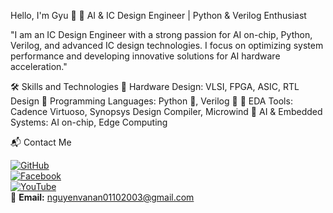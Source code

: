 Hello, I'm Gyu 👋
🚀 AI & IC Design Engineer | Python & Verilog Enthusiast

"I am an IC Design Engineer with a strong passion for AI on-chip, Python, Verilog, and advanced IC design technologies. I focus on optimizing system performance and developing innovative solutions for AI hardware acceleration."

🛠 Skills and Technologies
🔹 Hardware Design: VLSI, FPGA, ASIC, RTL Design
🔹 Programming Languages: Python 🐍, Verilog 🔩
🔹 EDA Tools: Cadence Virtuoso, Synopsys Design Compiler, Microwind
🔹 AI & Embedded Systems: AI on-chip, Edge Computing

📬 Contact Me

[![GitHub](https://img.shields.io/badge/-GitHub-181717?style=flat-square&logo=github)](https://github.com/Annguyen011)  
[![Facebook](https://img.shields.io/badge/-Facebook-1877F2?style=flat-square&logo=facebook)](https://www.facebook.com/Bin01102003/)  
[![YouTube](https://img.shields.io/badge/-YouTube-FF0000?style=flat-square&logo=youtube)](https://www.youtube.com/channel/UCYtJxlAo2o42YZOehgoZHgg)  
📧 **Email:** [nguyenvanan01102003@gmail.com](mailto:nguyenvanan01102003@gmail.com)
